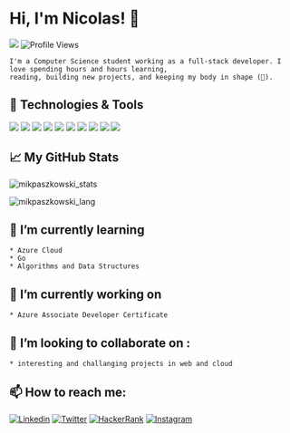 # Hi, I'm Nicolas! 👋

![](https://visitor-badge.glitch.me/badge?page_id=mikpaszkowski.mikpaszkowski)
![Profile Views](http://img.shields.io/badge/Profile%20Views-169-blue)
```
I'm a Computer Science student working as a full-stack developer. I love spending hours and hours learning, 
reading, building new projects, and keeping my body in shape (🤣). 
```
## 🔧 Technologies & Tools
![](https://img.shields.io/badge/Code-Vue-informational?style=flat&logo=vue.js&logoColor=white&color=2ecc71)
![](https://img.shields.io/badge/Code-React-informational?style=flat&logo=react&logoColor=white&color=2ecc71)
![](https://img.shields.io/badge/Code-JavaScript-informational?style=flat&logo=javascript&logoColor=white&color=2ecc71)
![](https://img.shields.io/badge/Tools-MySQL-informational?style=flat&logo=mysql&logoColor=white&color=2ecc71)
![](https://img.shields.io/badge/Code-Java-informational?style=flat&logo=java&logoColor=white&color=2ecc71)
![](https://img.shields.io/badge/Code-Node.js-informational?style=flat&logo=node.js&logoColor=white&color=2ecc71)
![](https://img.shields.io/badge/Tools-MongoDB-informational?style=flat&logo=mongodb&logoColor=white&color=2ecc71)
![](https://img.shields.io/badge/Tools-Firebase-informational?style=flat&logo=firebase&logoColor=white&color=2ecc71)
![](https://img.shields.io/badge/Editor-IntelliJ_IDEA-informational?style=flat&logo=intellij-idea&logoColor=white&color=2ecc71)
![](https://img.shields.io/badge/Editor-Visual_Studio_Code-informational?style=flat&logo=visual-studio&logoColor=white&color=2ecc71)

## 📈 My GitHub Stats

<p align="left"> <img src="https://github-readme-stats.vercel.app/api?username=mikpaszkowski&show_icons=true&theme=gotham" alt="mikpaszkowski_stats" />
  <p align="left"> <img src="https://github-readme-stats.vercel.app/api/top-langs/?username=mikpaszkowski&layout=compact&theme=gotham" alt="mikpaszkowski_lang" />

## 🌱 I’m currently learning 
```
* Azure Cloud
* Go
* Algorithms and Data Structures
```
## 🔭 I’m currently working on
```
* Azure Associate Developer Certificate
```
<!--
## 👨‍💻 How I spent my time this week:

[![willianrod's wakatime stats](https://github-readme-stats.vercel.app/api/wakatime?username=mikpaszkowski)](https://github.com/anuraghazra/github-readme-stats)
-->
## 👯 I’m looking to collaborate on :
```
* interesting and challanging projects in web and cloud
```
## 📫 How to reach me:
  [![Linkedin][1.1]][1]
   [![Twitter][1.2]][2]
   [![HackerRank][3.1]][3]
   [![Instagram][4.1]][4]
  
<!--
**mikpaszkowski/mikpaszkowski** is a ✨ _special_ ✨ repository because its `README.md` (this file) appears on your GitHub profile.

Here are some ideas to get you started:

- 🔭 I’m currently working on ...
- 🌱 I’m currently learning ...
- 👯 I’m looking to collaborate on ...
- 🤔 I’m looking for help with ...
- 💬 Ask me about ...
- 📫 How to reach me: ...
- 😄 Pronouns: ...
- ⚡ Fun fact: ...
-->


[1]: https://linkedin.com/in/paszkowski-mikolaj
[1.1]: https://img.shields.io/badge/Linkedin-informational?style=flat&logo=linkedin&logoColor=white&color=0e76a8
[2]: https://twitter.com/paszkowskidev
[1.2]: https://img.shields.io/badge/Twitter-informational?style=flat&logo=twitter&logoColor=white&color=1da1f2
[3]: https://www.hackerrank.com/paszkowski_miko1
[3.1]: https://img.shields.io/badge/HackerRank-informational?style=flat&logo=hackerrank&logoColor=white&color=#2ec866
[4]: https://www.instagram.com/nicolas.paszkowski/
[4.1]: https://img.shields.io/badge/Instagram-informational?style=flat&logo=instagram&logoColor=white&color=#de0a93

